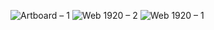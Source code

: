 
![Artboard – 1](https://user-images.githubusercontent.com/55125468/67128381-7b3fa580-f1c9-11e9-9cb9-5c39b1ec3e7b.jpg)
![Web 1920 – 2](https://user-images.githubusercontent.com/55125468/67128392-809cf000-f1c9-11e9-9009-2c7635ad6326.jpg)
![Web 1920 – 1](https://user-images.githubusercontent.com/55125468/67128400-8397e080-f1c9-11e9-8834-aad51bdb87f1.jpg)
